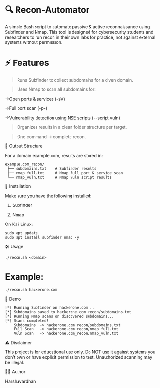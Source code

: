 # 🔍 Recon-Automator
A simple Bash script to automate passive & active reconnaissance using Subfinder
and Nmap. This tool is designed for cybersecurity students and researchers to run recon in their own labs for practice, not against external systems without permission.

# ⚡ Features

> Runs Subfinder to collect subdomains for a given domain.

> Uses Nmap to scan all subdomains for:

  ->Open ports & services (-sV)
  
  ->Full port scan (-p-)
  
  ->Vulnerability detection using NSE scripts (--script vuln)

> Organizes results in a clean folder structure per target.

> One command → complete recon.

📂 Output Structure

For a domain example.com, results are stored in:
```
example.com_recon/
 ├── subdomains.txt    # Subfinder results
 ├── nmap_full.txt     # Nmap full port & service scan
 └── nmap_vuln.txt     # Nmap vuln script results
```

🚀 Installation

Make sure you have the following installed:

1. Subfinder

2. Nmap

On Kali Linux:

```
sudo apt update
sudo apt install subfinder nmap -y
```

🛠️ Usage

```
./recon.sh <domain>
```

# Example:

```
./recon.sh hackerone.com
```

📸 Demo

```
[*] Running Subfinder on hackerone.com...
[*] Subdomains saved to hackerone.com_recon/subdomains.txt
[*] Running Nmap scans on discovered subdomains...
[*] Scans completed!
    Subdomains  -> hackerone.com_recon/subdomains.txt
    Full Scan   -> hackerone.com_recon/nmap_full.txt
    Vuln Scan   -> hackerone.com_recon/nmap_vuln.txt
```

⚠️ Disclaimer

This project is for educational use only.
Do NOT use it against systems you don’t own or have explicit permission to test. Unauthorized scanning may be illegal.

🧑‍💻 Author

Harshavardhan
